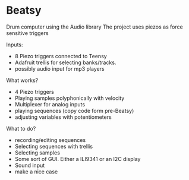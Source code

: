 # Beatsy
Drum computer using the Audio library
The project uses piezos as force sensitive triggers

Inputs:
 - 8 Piezo triggers connected to Teensy
 - Adafruit trellis for selecting banks/tracks.
 - possibly audio input for mp3 players

What works?
 - 4 Piezo triggers
 - Playing samples polyphonically with velocity
 - Multiplexer for analog inputs
 - playing sequences (copy code form pre-Beatsy)
 - adjusting variables with potentiometers

What to do?
 - recording/editing sequences
 - Selecting sequences with trellis
 - Selecting samples
 - Some sort of GUI. Either a ILI9341 or an I2C display
 - Sound input
 - make a nice case
